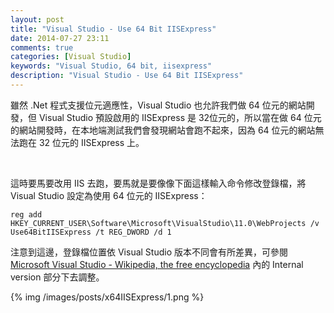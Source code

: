 ```yaml
---
layout: post
title: "Visual Studio - Use 64 Bit IISExpress"
date: 2014-07-27 23:11
comments: true
categories: [Visual Studio]
keywords: "Visual Studio, 64 bit, iisexpress"
description: "Visual Studio - Use 64 Bit IISExpress"
---
```


雖然 .Net 程式支援位元適應性，Visual Studio 也允許我們做 64 位元的網站開發，但 Visual Studio 預設啟用的 IISExpress 是 32位元的，所以當在做 64 位元的網站開發時，在本地端測試我們會發現網站會跑不起來，因為 64 位元的網站無法跑在 32 位元的 IISExpress 上。

<!-- More -->

<br/>

這時要馬要改用 IIS 去跑，要馬就是要像像下面這樣輸入命令修改登錄檔，將 Visual Studio 設定為使用 64 位元的 IISExpress：

    reg add HKEY_CURRENT_USER\Software\Microsoft\VisualStudio\11.0\WebProjects /v Use64BitIISExpress /t REG_DWORD /d 1

注意到這邊，登錄檔位置依 Visual Studio 版本不同會有所差異，可參閱 [Microsoft Visual Studio - Wikipedia, the free encyclopedia](http://en.wikipedia.org/wiki/Microsoft_Visual_Studio) 內的 Internal version 部分下去調整。  

{% img /images/posts/x64IISExpress/1.png %}


